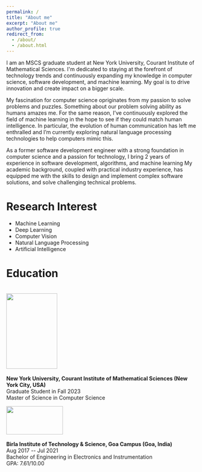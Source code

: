 ```yaml
---
permalink: /
title: "About me"
excerpt: "About me"
author_profile: true
redirect_from: 
  - /about/
  - /about.html
---
```

I am an MSCS graduate student at New York University, Courant Institute of Mathematical Sciences. I'm dedicated to staying at the forefront of technology trends and continuously expanding my knowledge in computer science, software development, and machine learning. My goal is to drive innovation and create impact on a bigger scale.

My fascination for computer science opriginates from my passion to solve problems and puzzles. Something about our problem solving ability as humans amazes me. For the same reason, I’ve continuously explored the field of machine learning in the hope to see if they could match human intelligence. In particular, the evolution of human communication has left me enthralled and I’m currently exploring natural language processing technologies to help computers mimic this. 

As a former software development engineer with a strong foundation in computer science and a passion for technology, I bring 2 years of experience in software development, algorithms, and machine learning My academic background, coupled with practical industry experience, has equipped me with the skills to design and implement complex software solutions, and solve challenging technical problems. 



# Research Interest
* Machine Learning
* Deep Learning
* Computer Vision
* Natural Language Processing
* Artificial Intelligence



# Education
<br>
<img width="135" height="200" src="https://shubhampatel10122002.github.io/images/nyuCourant.jpg"/> <br>
<br>
<b>New York University, Courant Institute of Mathematical Sciences (New York City, USA)</b> <br>
Graduate Student in Fall 2023<br>
Master of Science in Computer Science<br>

<img width="150" height="75" src="https://shubhampatel10122002.github.io/images/iitgn.png"/> <br>
<br>
<b>Birla Institute of Technology & Science, Goa Campus (Goa, India)</b> <br>
Aug 2017 -- Jul 2021<br>
Bachelor of Engineering in Electronics and Instrumentation<br>
GPA: 7.61/10.00<br>


